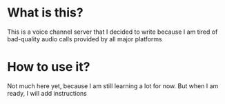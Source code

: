 # What is this?
This is a voice channel server that I decided to write because I am tired of bad-quality audio calls provided by all major platforms
# How to use it?
Not much here yet, because I am still learning a lot for now. But when I am ready, I will add instructions
